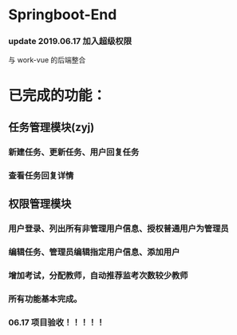 # Springboot-End

### update 2019.06.17 加入超级权限

与 work-vue 的后端整合

# 已完成的功能：

## 任务管理模块(zyj)

### 新建任务、更新任务、用户回复任务

### 查看任务回复详情

## 权限管理模块

### 用户登录、列出所有非管理用户信息、授权普通用户为管理员

### 编辑任务、管理员编辑指定用户信息、添加用户

### 增加考试，分配教师，自动推荐监考次数较少教师

### 所有功能基本完成。

### 06.17 项目验收！！！！！
